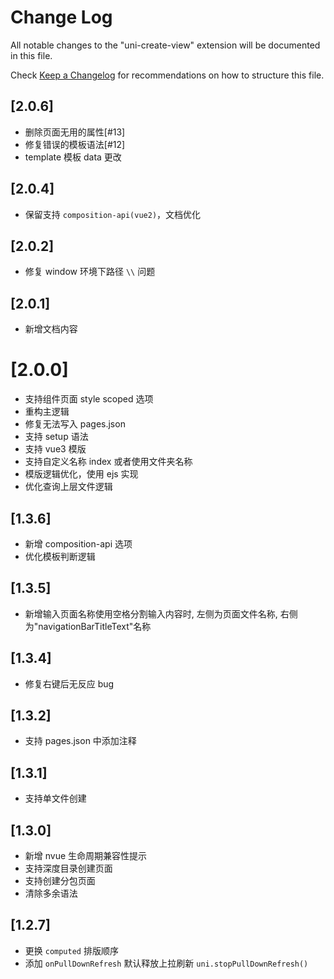 # Change Log

All notable changes to the "uni-create-view" extension will be documented in this file.

Check [Keep a Changelog](http://keepachangelog.com/) for recommendations on how to structure this file.

## [2.0.6]
- 删除页面无用的属性[#13]
- 修复错误的模板语法[#12]
- template 模板 data 更改

## [2.0.4]
- 保留支持 `composition-api(vue2)`，文档优化

## [2.0.2]
- 修复 window 环境下路径 `\\` 问题

## [2.0.1]
- 新增文档内容

# [2.0.0]
- 支持组件页面 style scoped 选项
- 重构主逻辑
- 修复无法写入 pages.json
- 支持 setup 语法
- 支持 vue3 模版
- 支持自定义名称 index 或者使用文件夹名称
- 模版逻辑优化，使用 ejs 实现
- 优化查询上层文件逻辑

## [1.3.6]
- 新增 composition-api 选项
- 优化模板判断逻辑

## [1.3.5]
- 新增输入页面名称使用空格分割输入内容时, 左侧为页面文件名称, 右侧为"navigationBarTitleText"名称

## [1.3.4]
- 修复右键后无反应 bug

## [1.3.2]
- 支持 pages.json 中添加注释

## [1.3.1]
- 支持单文件创建

## [1.3.0]
- 新增 nvue 生命周期兼容性提示
- 支持深度目录创建页面
- 支持创建分包页面
- 清除多余语法

## [1.2.7]
- 更换 `computed` 排版顺序
- 添加 `onPullDownRefresh` 默认释放上拉刷新 `uni.stopPullDownRefresh()`
